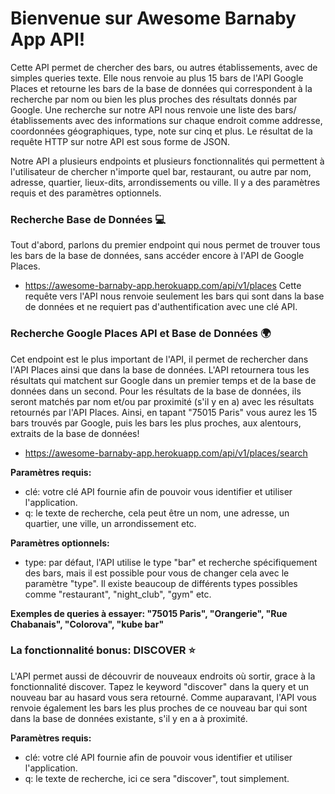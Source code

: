<h1>Bienvenue sur Awesome Barnaby App API!</h1>

Cette API permet de chercher des bars, ou autres établissements, avec de simples queries texte. Elle nous renvoie au plus 15 bars de l'API Google Places et retourne les bars de la base de données qui correspondent à la recherche par nom ou bien les plus proches des résultats donnés par Google. Une recherche sur notre API nous renvoie une liste des bars/établissements avec des informations sur chaque endroit comme addresse, coordonnées géographiques, type, note sur cinq et plus. Le résultat de la requête HTTP sur notre API est sous forme de JSON.

Notre API a plusieurs endpoints et plusieurs fonctionnalités qui permettent à l'utilisateur de chercher n'importe quel bar, restaurant, ou autre par nom, adresse, quartier, lieux-dits, arrondissements ou ville. Il y a des paramètres requis et des paramètres optionnels.

<h3>Recherche Base de Données 💻</h3>

Tout d'abord, parlons du premier endpoint qui nous permet de trouver tous les bars de la base de données, sans accéder encore à l'API de Google Places.
- https://awesome-barnaby-app.herokuapp.com/api/v1/places
Cette requête vers l'API nous renvoie seulement les bars qui sont dans la base de données et ne requiert pas d'authentification avec une clé API.

<h3>Recherche Google Places API et Base de Données 🌍</h3>

Cet endpoint est le plus important de l'API, il permet de rechercher dans l'API Places ainsi que dans la base de données. L'API retournera tous les résultats qui matchent sur Google dans un premier temps et de la base de données dans un second. Pour les résultats de la base de données, ils seront matchés par nom et/ou par proximité (s'il y en a) avec les résultats retournés par l'API Places. Ainsi, en tapant "75015 Paris" vous aurez les 15 bars trouvés par Google, puis les bars les plus proches, aux alentours, extraits de la base de données!
- https://awesome-barnaby-app.herokuapp.com/api/v1/places/search

<strong>Paramètres requis:</strong>
- clé: votre clé API fournie afin de pouvoir vous identifier et utiliser l'application.
- q: le texte de recherche, cela peut être un nom, une adresse, un quartier, une ville, un arrondissement etc.

<strong>Paramètres optionnels:</strong>
- type: par défaut, l'API utilise le type "bar" et recherche spécifiquement des bars, mais il est possible pour vous de changer cela avec le paramètre "type". Il existe beaucoup de différents types possibles comme "restaurant", "night_club", "gym" etc.

<strong>Exemples de queries à essayer: "75015 Paris", "Orangerie", "Rue Chabanais", "Colorova", "kube bar"</strong>


<h3>La fonctionnalité bonus: DISCOVER ⭐</h3>

L'API permet aussi de découvrir de nouveaux endroits où sortir, grace à la fonctionnalité discover. Tapez le keyword "discover" dans la query et un nouveau bar au hasard vous sera retourné. Comme auparavant, l'API vous renvoie également les bars les plus proches de ce nouveau bar qui sont dans la base de données existante, s'il y en a à proximité.

<strong>Paramètres requis:</strong>
- clé: votre clé API fournie afin de pouvoir vous identifier et utiliser l'application.
- q: le texte de recherche, ici ce sera "discover", tout simplement.
